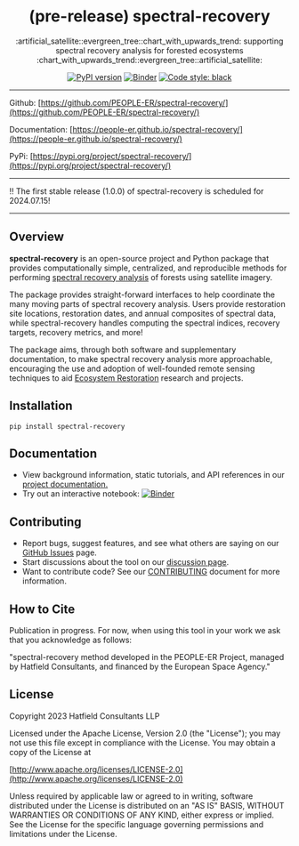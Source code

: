 <h1 align="center">(pre-release) spectral-recovery</h1>
<p align="center">:artificial_satellite::evergreen_tree::chart_with_upwards_trend: supporting spectral recovery analysis for forested ecosystems :chart_with_upwards_trend::evergreen_tree::artificial_satellite:</p>

<div align="center">
  
  <a href="">[![PyPI version](https://badge.fury.io/py/spectral-recovery.svg)](https://badge.fury.io/py/spectral-recovery)</a>
  <a href="">[![Binder](https://mybinder.org/badge_logo.svg)](https://mybinder.org/v2/gh/PEOPLE-ER/spectral-recovery/HEAD?labpath=docs%2Fnotebooks%2F)</a>
  <a href="">[![Code style: black](https://img.shields.io/badge/code%20style-black-000000.svg)](https://github.com/psf/black)</a>

</div>

---

Github: [https://github.com/PEOPLE-ER/spectral-recovery/](https://github.com/PEOPLE-ER/spectral-recovery/)

Documentation: [https://people-er.github.io/spectral-recovery/](https://people-er.github.io/spectral-recovery/)

PyPi: [https://pypi.org/project/spectral-recovery/](https://pypi.org/project/spectral-recovery/)

---
:bangbang: The first stable release (1.0.0) of spectral-recovery is scheduled for 2024.07.15!

---
## Overview

**spectral-recovery** is an open-source project and Python package that provides computationally simple, centralized, and reproducible methods for performing [spectral recovery analysis](https://people-er.github.io/spectral-recovery/about/#13-looking-at-recovery-trajectories) of forests using satellite imagery.

The package provides straight-forward interfaces to help coordinate the many moving parts of spectral recovery analysis. Users provide restoration site locations, restoration dates, and annual composites of spectral data, while spectral-recovery handles computing the spectral indices, recovery targets, recovery metrics, and more!

The package aims, through both software and supplementary documentation, to make spectral recovery analysis more approachable, encouraging the use and adoption of well-founded remote sensing techniques to aid [Ecosystem Restoration](https://people-er.github.io/spectral-recovery/about/#11-ecosystem-restoration) research and projects.

## Installation

```{bash}
pip install spectral-recovery
```

## Documentation

- View background information, static tutorials, and API references in our [project documentation.](https://people-er.github.io/spectral-recovery/)
- Try out an interactive notebook: [![Binder](https://mybinder.org/badge_logo.svg)](https://mybinder.org/v2/gh/PEOPLE-ER/spectral-recovery/HEAD?labpath=docs%2Fnotebooks%2F)

## Contributing

- Report bugs, suggest features, and see what others are saying on our [GitHub Issues](https://github.com/PEOPLE-ER/spectral-recovery/issues) page.
- Start discussions about the tool on our [discussion page](https://github.com/PEOPLE-ER/spectral-recovery/discussions).
- Want to contribute code? See our [CONTRIBUTING](https://github.com/PEOPLE-ER/spectral-recovery/blob/main/CONTRIBUTING.md) document for more information.

## How to Cite

Publication in progress. For now, when using this tool in your work we ask that you acknowledge as follows:

"spectral-recovery method developed in the PEOPLE-ER Project, managed by Hatfield Consultants, and financed by the European Space Agency."

## License

Copyright 2023 Hatfield Consultants LLP

Licensed under the Apache License, Version 2.0 (the "License");
you may not use this file except in compliance with the License.
You may obtain a copy of the License at

[http://www.apache.org/licenses/LICENSE-2.0](http://www.apache.org/licenses/LICENSE-2.0)

Unless required by applicable law or agreed to in writing, software
distributed under the License is distributed on an "AS IS" BASIS,
WITHOUT WARRANTIES OR CONDITIONS OF ANY KIND, either express or implied.
See the License for the specific language governing permissions and
limitations under the License.

